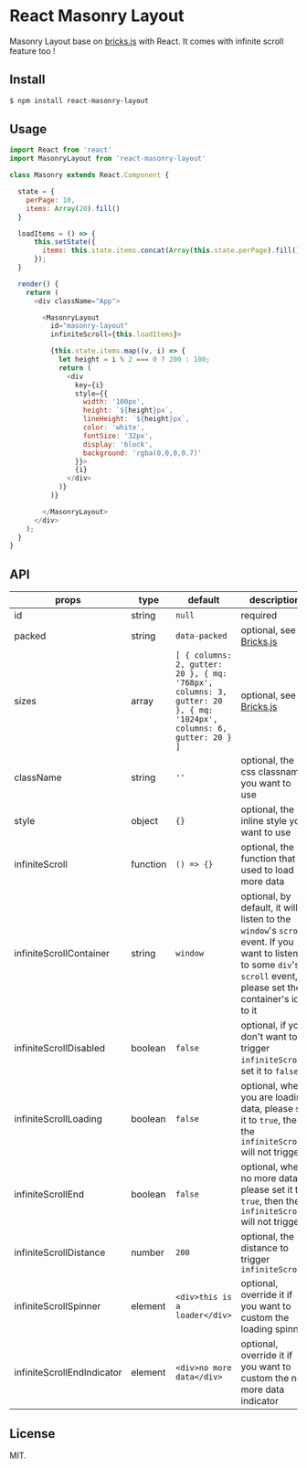 React Masonry Layout
====================

Masonry Layout base on [bricks.js](https://github.com/callmecavs/bricks.js) with React.
It comes with infinite scroll feature too !

## Install

```bash
$ npm install react-masonry-layout
```

## Usage

```js
import React from 'react'
import MasonryLayout from 'react-masonry-layout'

class Masonry extends React.Component {

  state = {
    perPage: 10,
    items: Array(20).fill()
  }

  loadItems = () => {
      this.setState({
        items: this.state.items.concat(Array(this.state.perPage).fill())
      });
  }

  render() {
    return (
      <div className="App">

        <MasonryLayout
          id="masonry-layout"
          infiniteScroll={this.loadItems}>

          {this.state.items.map((v, i) => {
            let height = i % 2 === 0 ? 200 : 100;
            return (
              <div
                key={i}
                style={{
                  width: '100px',
                  height: `${height}px`,
                  lineHeight: `${height}px`,
                  color: 'white',
                  fontSize: '32px',
                  display: 'block',
                  background: 'rgba(0,0,0,0.7)'
                }}>
                {i}
              </div>
            )}
          )}

        </MasonryLayout>
      </div>
    );
  }
}
```

## API

|       props        |        type       |       default      |     description    |
|--------------------|-------------------|--------------------|--------------------|
|        id          |       string      |        `null`      | required           |
|      packed        |       string      |    `data-packed`   | optional, see [Bricks.js](https://github.com/callmecavs/bricks.js) |
|       sizes        |       array       |    `[ { columns: 2, gutter: 20 }, { mq: '768px', columns: 3, gutter: 20 }, { mq: '1024px', columns: 6, gutter: 20 } ]` | optional, see [Bricks.js](https://github.com/callmecavs/bricks.js) |
|     className      |       string      |         `''`       | optional, the css classname you want to use |
|       style        |       object      |         `{}`       | optional, the inline style you want to use |
|  infiniteScroll    |      function     |      `() => {}`    | optional, the function that used to load more data |
|  infiniteScrollContainer|  string     |        `window`    | optional, by default, it will listen to the `window`'s `scroll` event. If you want to listen to some `div`'s `scroll` event, please set the container's id to it |
|  infiniteScrollDisabled |  boolean    |       `false`      | optional, if you don't want to trigger `infiniteScroll`, set it to `false` |
|  infiniteScrollLoading  |  boolean    |       `false`      | optional, when you are loading data, please set it to `true`, then the `infiniteScroll` will not trigger |
|  infiniteScrollEnd      |  boolean    |       `false`      | optional, when no more data, please set it to `true`, then the `infiniteScroll` will not trigger |
|  infiniteScrollDistance |  number     |        `200`       | optional, the distance to trigger `infiniteScroll` |
|  infiniteScrollSpinner  |  element    | `<div>this is a loader</div>` | optional, override it if you want to custom the loading spinner |
|  infiniteScrollEndIndicator | element | `<div>no more data</div>`     | optional, override it if you want to custom the no more data indicator |


## License

MIT.
